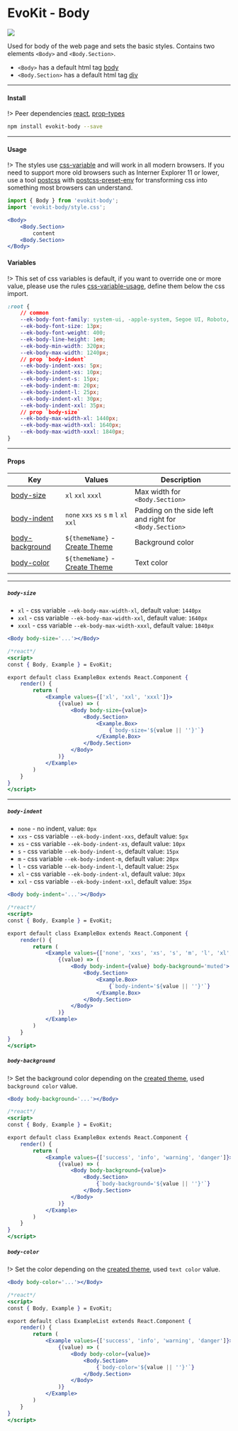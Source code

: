 [react]: //www.npmjs.com/package/react
[prop-types]: //www.npmjs.com/package/prop-types
[css-variable]: //caniuse.com/#feat=css-variables
[css-variable-usage]: //w3schools.com/css/css3_variables.asp
[html-tag-body]: //www.w3schools.com/tags/tag_body.asp
[html-tag-div]: //www.w3schools.com/tags/tag_div.asp
[postcss]: //postcss.org
[postcss-preset-env]: //preset-env.cssdb.org

[create_theme]: base/theme

[body-size]: #body-size
[body-indent]: #body-indent
[body-background]: #body-background
[body-color]: #body-color

# EvoKit - Body

[![](https://img.shields.io/npm/v/evokit-body.svg?style=flat-square&colorB=blue)](https://www.npmjs.com/package/evokit-body)

Used for body of the web page and sets the basic styles. Contains two elements `<Body>` and `<Body.Section>`.

- `<Body>` has a default html tag [body][html-tag-body]
- `<Body.Section>` has a default html tag [div][html-tag-div]

---

#### Install

!> Peer dependencies [react], [prop-types]

```bash
npm install evokit-body --save
```

---

#### Usage

!> The styles use [css-variable] and will work in all modern browsers. If you need to support more old browsers such as Interner Explorer 11 or lower, use a tool [postcss] with [postcss-preset-env] for transforming css into something most browsers can understand.


```jsx
import { Body } from 'evokit-body';
import 'evokit-body/style.css';

<Body>
    <Body.Section>
        content
    <Body.Section>
</Body>

```

#### Variables

!> This set of css variables is default, if you want to override one or more value, please use the rules [css-variable-usage], define them below the css import.

```css
:root {
    // common
    --ek-body-font-family: system-ui, -apple-system, Segoe UI, Roboto, Ubuntu, Cantarell, Noto Sans, sans-serif;
    --ek-body-font-size: 13px;
    --ek-body-font-weight: 400;
    --ek-body-line-height: 1em;
    --ek-body-min-width: 320px;
    --ek-body-max-width: 1240px;
    // prop `body-indent`
    --ek-body-indent-xxs: 5px;
    --ek-body-indent-xs: 10px;
    --ek-body-indent-s: 15px;
    --ek-body-indent-m: 20px;
    --ek-body-indent-l: 25px;
    --ek-body-indent-xl: 30px;
    --ek-body-indent-xxl: 35px;
    // prop `body-size`
    --ek-body-max-width-xl: 1440px;
    --ek-body-max-width-xxl: 1640px;
    --ek-body-max-width-xxxl: 1840px;
}

```

---

#### Props

| Key | Values | Description |
|-------|--------|-------------|
| [body-size]       | `xl` `xxl` `xxxl` | Max width for `<Body.Section>` |
| [body-indent]     | `none` `xxs` `xs` `s` `m` `l` `xl` `xxl` | Padding on the side left and right for `<Body.Section>` |
| [body-background] | `${themeName}` - [Create Theme][create_theme] | Background color |
| [body-color]      | `${themeName}` - [Create Theme][create_theme] | Text color |

---

##### `body-size`

- `xl` - css variable `--ek-body-max-width-xl`, default value: `1440px`
- `xxl` - css variable `--ek-body-max-width-xxl`, default value: `1640px`
- `xxxl` - css variable `--ek-body-max-width-xxxl`, default value: `1840px`

```jsx
<Body body-size='...'></Body>
```

```jsx
/*react*/
<script>
const { Body, Example } = EvoKit;

export default class ExampleBox extends React.Component {
    render() {
        return (
            <Example values={['xl', 'xxl', 'xxxl']}>
                {(value) => (
                    <Body body-size={value}>
                        <Body.Section>
                            <Example.Box>
                                {`body-size='${value || ''}'`}
                            </Example.Box>
                        </Body.Section>
                    </Body>
                )}
            </Example>
        )
    }
}
</script>
```

---

##### `body-indent`

- `none` - no indent, value: `0px`
- `xxs` - css variable `--ek-body-indent-xxs`, default value: `5px`
- `xs` - css variable `--ek-body-indent-xs`, default value: `10px`
- `s` - css variable `--ek-body-indent-s`, default value: `15px`
- `m` - css variable `--ek-body-indent-m`, default value: `20px`
- `l` - css variable `--ek-body-indent-l`, default value: `25px`
- `xl` - css variable `--ek-body-indent-xl`, default value: `30px`
- `xxl` - css variable `--ek-body-indent-xxl`, default value: `35px`

```jsx
<Body body-indent='...'></Body>
```

```jsx
/*react*/
<script>
const { Body, Example } = EvoKit;

export default class ExampleBox extends React.Component {
    render() {
        return (
            <Example values={['none', 'xxs', 'xs', 's', 'm', 'l', 'xl', 'xxl']}>
                {(value) => (
                    <Body body-indent={value} body-background='muted'>
                        <Body.Section>
                            <Example.Box>
                                {`body-indent='${value || ''}'`}
                            </Example.Box>
                        </Body.Section>
                    </Body>
                )}
            </Example>
        )
    }
}
</script>
```


##### `body-background`

!> Set the background color depending on the [created theme][create_theme], used `background color` value.

```jsx
<Body body-background='...'></Body>
```

```jsx
/*react*/
<script>
const { Body, Example } = EvoKit;

export default class ExampleBox extends React.Component {
    render() {
        return (
            <Example values={['success', 'info', 'warning', 'danger']}>
                {(value) => (
                    <Body body-background={value}>
                        <Body.Section>
                            {`body-background='${value || ''}'`}
                        </Body.Section>
                    </Body>
                )}
            </Example>
        )
    }
}
</script>
```

##### `body-color`

!> Set the color depending on the [created theme][create_theme], used `text color` value.

```jsx
<Body body-color='...'></Body>
```

```jsx
/*react*/
<script>
const { Body, Example } = EvoKit;

export default class ExampleList extends React.Component {
    render() {
        return (
            <Example values={['success', 'info', 'warning', 'danger']}>
                {(value) => (
                    <Body body-color={value}>
                        <Body.Section>
                            {`body-color='${value || ''}'`}
                        </Body.Section>
                    </Body>
                )}
            </Example>
        )
    }
}
</script>
```
